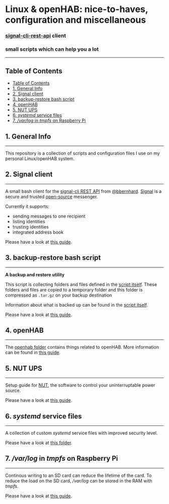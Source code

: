 # Linux & openHAB: nice-to-haves, configuration and  miscellaneous


### [signal-cli-rest-api](https://github.com/bbernhard/signal-cli-rest-api) client
### small scripts which can help you a lot

***
## Table of Contents
- [Table of Contents](#table-of-contents)
- [1. General Info](#1-general-info)
- [2. Signal client](#2-signal-client)
- [3. backup-restore bash script](#3-backup-restore-bash-script)
- [4. openHAB](#4-openhab)
- [5. NUT UPS](#5-nut-ups)
- [6. _systemd_ service files](#6-systemd-service-files)
- [7. _/var/log_ in _tmpfs_ on Raspberry Pi](#7-varlog-in-tmpfs-on-raspberry-pi)

## 1. General Info
***
This repository is a collection of scripts and configuration files I use on my personal Linux/openHAB system.

## 2. Signal client
***
A small bash client for the [signal-cli REST API](https://github.com/bbernhard/signal-cli-rest-api) from [@bbernhard](https://github.com/bbernhard).
[Signal](https://signal.org/) is a secure and trusted [open-source](https://github.com/signalapp) messenger.

Currently it supports:
* sending messages to one recipient
* listing identities
* trusting identities
* integrated address book

Please have a look at [this guide](SIGNAL-CLIENT.md).


## 3. backup-restore bash script
***
__A backup and restore utility__

This script is collecting folders and files defined in the [script itself](_backup_restore/backup_restore.bash). These folders and files are copied to a temporary folder and this folder is compressed as ```.tar.gz``` on your backup destination

Information about what is backed up can be found in the [script itself](_backup_restore/backup_restore.bash).

Please have a look at [this guide](_backup_restore/BACKUP_RESTORE.md).

## 4. openHAB
***
The [openhab folder](_openhab) contains things related to openHAB.
More information can be found in [this guide](_openhab/README.md).

## 5. NUT UPS
***
Setup guide for [NUT](https://networkupstools.org), the software to control your uninterruptable power source.

Please have a look at [this guide](_docs/NUT.md).

## 6. _systemd_ service files
***
A collection of custom _systemd_ service files with improved security level.

Please have a look at [this folder](_docs/systemd_service.md).

## 7. _/var/log_ in _tmpfs_ on Raspberry Pi
***
Continous writing to an SD card can reduce the lifetime of the card. To reduce the load on the SD card, _/var/log_ can be stored in the RAM with _tmpfs_.

Please have a look at [this guide](_docs/tmpfs_varlog.md).
